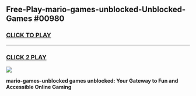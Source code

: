 
## Free-Play-mario-games-unblocked-Unblocked-Games #00980
<h3>
<a href="https://news.freeplayer.one?title=mario-games-unblocked&ref=8M">CLICK TO PLAY</a></h3>
<hr>

<h3>
<a href="https://news.freeplayer.one?title=mario-games-unblocked&ref=8M">CLICK 2 PLAY</a>
  
</h3>

<a href="https://news.freeplayer.one?title=mario-games-unblocked&ref=8M"><img src="https://clearcache.store/games.png"></a>


**mario-games-unblocked games unblocked: Your Gateway to Fun and Accessible Online Gaming**

